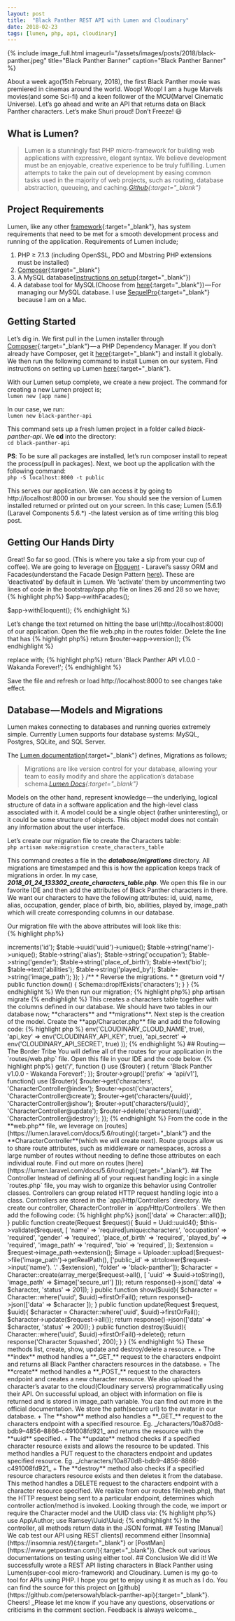 ```yaml
---
layout: post
title:  "Black Panther REST API with Lumen and Cloudinary"
date: 2018-02-23
tags: [lumen, php, api, cloudinary]
---
```

{% include image_full.html imageurl="/assets/images/posts/2018/black-panther.jpeg" title="Black Panther Banner" caption="Black Panther Banner" %}

About a week ago(15th February, 2018), the first Black Panther movie was premiered in cinemas around the world. Woop! Woop! I am a huge Marvels movies(and some Sci-fi) and a keen follower of the MCU(Marvel Cinematic Universe). Let’s go ahead and write an API that returns data on Black Panther characters. Let’s make Shuri proud! Don’t Freeze! 😃
<!--more-->

## What is Lumen?
>Lumen is a stunningly fast PHP micro-framework for building web applications with expressive, elegant syntax. We believe development must be an enjoyable, creative experience to be truly fulfilling. Lumen attempts to take the pain out of development by easing common tasks used in the majority of web projects, such as routing, database abstraction, queueing, and caching. <cite>[Github](https://github.com/laravel/lumen){:target="_blank"}</cite>

## Project Requirements
Lumen, like any other [framework](https://github.com/showcases/web-application-frameworks){:target="_blank"}, has system requirements that need to be met for a smooth development process and running of the application. Requirements of Lumen include;

1. PHP ≥ 7.1.3 (including OpenSSL, PDO and Mbstring PHP extensions must be installed)
2. [Composer](https://getcomposer.org){:target="_blank"}
3. A MySQL database([instructions on setup](https://dev.mysql.com/doc/refman/5.7/en/installing.html){:target="_blank"})
4. A database tool for MySQL(Choose from [here](https://medium.com/bestoflist/20-best-mysql-gui-tools-2017-e1abe055475e){:target="_blank"}) — For managing our MySQL database. I use [SequelPro](https://www.sequelpro.com/){:target="_blank"} because I am on a Mac.

## Getting Started
Let’s dig in. We first pull in the Lumen installer through [Composer](https://getcomposer.org){:target="_blank"} — a PHP Dependency Manager. If you don’t already have Composer, get it [here](https://getcomposer.org/download/){:target="_blank"} and install it globally. We then run the following command to install Lumen on our system. Find instructions on setting up Lumen [here](https://lumen.laravel.com/docs/5.6#installing-lumen){:target="_blank"}.

With our Lumen setup complete, we create a new project. The command for creating a new Lumen project is;  
`lumen new [app name]`

In our case, we run:  
`lumen new black-panther-api`

This command sets up a fresh lumen project in a folder called _black-panther-api_. We **cd** into the directory:  
`cd black-panther-api`

**PS**: To be sure all packages are installed, let’s run composer install to repeat the process(pull in packages). Next, we boot up the application with the following command:  
`php -S localhost:8000 -t public`

This serves our application. We can access it by going to http://localhost:8000 in our browser. You should see the version of Lumen installed returned or printed out on your screen. In this case; Lumen (5.6.1) (Laravel Components 5.6.*) -the latest version as of time writing this blog post.

## Getting Our Hands Dirty

Great! So far so good. (This is where you take a sip from your cup of coffee). We are going to leverage on [Eloquent](https://laravel.com/docs/5.6/eloquent) - Laravel’s sassy ORM and Facades(understand the Facade Design Pattern [here](https://www.sitepoint.com/how-laravel-facades-work-and-how-to-use-them-elsewhere/)). These are ‘deactivated’ by default in Lumen. We ‘activate’ them by uncommenting two lines of code in the bootstrap/app.php file on lines 26 and 28 so we have;
{% highlight php%}
$app->withFacades();

$app->withEloquent();
{% endhighlight %}

Let’s change the text returned on hitting the base url(http://localhost:8000) of our application. Open the file web.php in the routes folder. Delete the line that has
{% highlight php%}
return $router->app->version();
{% endhighlight %}

replace with;
{% highlight php%}
return 'Black Panther API v1.0.0 - Wakanda Forever!';
{% endhighlight %}

Save the file and refresh or load http://localhost:8000 to see changes take effect.

## Database — Models and Migrations
Lumen makes connecting to databases and running queries extremely simple. Currently Lumen supports four database systems: MySQL, Postgres, SQLite, and SQL Server.

The [Lumen documentation](https://lumen.laravel.com/docs/5.6){:target="_blank"} defines, Migrations as follows;

>Migrations are like version control for your database, allowing your team to easily modify and share the application’s database schema.<cite>[Lumen Docs](https://lumen.laravel.com/docs/5.6){:target="_blank"}</cite>

Models on the other hand, represent knowledge — the underlying, logical structure of data in a software application and the high-level class associated with it. A model could be a single object (rather uninteresting), or it could be some structure of objects. This object model does not contain any information about the user interface.

Let’s create our migration file to create the Characters table:  
`php artisan make:migration create_characters_table`

This command creates a file in the **_database/migrations_** directory. All migrations are timestamped and this is how the application keeps track of migrations in order. In my case, **_2018_01_24_133302_create_characters_table.php_**. We open this file in our favorite IDE and then add the attributes of Black Panther characters in there. We want our characters to have the following attributes: id, uuid, name, alias, occupation, gender, place of birth, bio, abilities, played by, image_path which will create corresponding columns in our database.

Our migration file with the above attributes will look like this:  
{% highlight php%}
<?php

use Illuminate\Support\Facades\Schema;
use Illuminate\Database\Schema\Blueprint;
use Illuminate\Database\Migrations\Migration;

class CreateCharactersTable extends Migration
{
    /**
     * Run the migrations.
     *
     * @return void
     */
    public function up()
    {
        Schema::create('characters', function (Blueprint $table) {
            $table->increments('id');
            $table->uuid('uuid')->unique(); 
            $table->string('name')->unique();
            $table->string('alias');
            $table->string('occupation');
            $table->string('gender');
            $table->string('place_of_birth');
            $table->text('bio');
            $table->text('abilities');
            $table->string('played_by');
            $table->string('image_path');
        });
    }

    /**
     * Reverse the migrations.
     *
     * @return void
     */
    public function down()
    {
        Schema::dropIfExists('characters');
    }
}
{% endhighlight %}

We then run our migration;  
{% highlight php%}
php artisan migrate
{% endhighlight %}

This creates a characters table together with the columns defined in our database. We should have two tables in our database now; **characters** and **migrations**.

Next step is the creation of the model. Create the **app/Character.php** file and add the following code:
{% highlight php %}
<?php

namespace App;

use Illuminate\Database\Eloquent\Model;

class Character extends Model
{
   public $timestamps = false;
   protected $primaryKey = 'uuid';
   /**
    * The attributes that are mass assignable.
    *
    * @var array
    */
   protected $fillable = [
      'uuid', 'name', 'occupation', 'place_of_birth', 'gender', 'abilities', 'played_by', 'image_path', 'bio', 'alias'
   ];

   /**
    * The attributes excluded from the model's JSON form.
    *
    * @var array
    */
   protected $hidden = ['id'];
}
{% endhighlight %}

In the above code, we have made the **id** attribute hidden from the JSON responses returned. You can read on mass assignment here.

## Setting Up Cloudinary
Cloudinary is the media management platform for web and mobile developers. It enables users to upload, store, manage, manipulate and deliver images and video for websites and apps, with the goal of improving performance.

Head over to [Cloudinary](https://cloudinary.com/), to sign up for an account. If you already have an account, just sign in. Once done, you get presented with a dashboard like this;
{% include image_caption.html imageurl="/assets/images/posts/2018/cloudinary-dashboard.png" title="Cloudinary Dashboard" caption="Cloudinary Dashboard" %}


From the dashboard, we are able to see our account details. We are going to need the Cloudinary cloud name, API Key and API secret. These values will be stored in the .env file in the root of the project. Replace ‘****’ with the corresponding values from your Cloudinary dashboard from below.

{% highlight php%}
CLOUDINARY_API_KEY=******************
CLOUDINARY_API_SECRET=******************
CLOUDINARY_CLOUD_NAME=******************
{% endhighlight %}

Let’s pull in the Cloudinary package from [packagist](https://packagist.org){:target="_blank"}. We search for Cloudinary and click on cloudinary/cloudinary_php from the list of results. We run the following command pull in the Cloudinary package into our project through Composer.
{% highlight php%}
composer require cloudinary/cloudinary_php
{% endhighlight %}

To set Cloudinary configuration values at runtime, we pass an array to the config method in the Cloudinary class. We do this in the bootstrap/app.php file. See below.
{% highlight php%}
Cloudinary::config(array(
   'cloud_name' => env('CLOUDINARY_CLOUD_NAME', true),
   'api_key' => env('CLOUDINARY_API_KEY', true),
   'api_secret' => env('CLOUDINARY_API_SECRET', true)
));
{% endhighlight %}

## Routing — The Border Tribe
You will define all of the routes for your application in the `routes/web.php` file. Open this file in your IDE and the code below.
{% highlight php%}
<?php

/*
|--------------------------------------------------------------------------
| Application Routes
|--------------------------------------------------------------------------
|
| Here is where you can register all of the routes for an application.
| It is a breeze. Simply tell Lumen the URIs it should respond to
| and give it the Closure to call when that URI is requested.
|
*/

$router->get('/', function () use ($router) {
   return 'Black Panther v1.0.0 - Wakanda Forever!';
});

$router->group(['prefix' => 'api/v1'], function() use ($router){
   $router->get('characters', 'CharacterController@index');
   $router->post('characters', 'CharacterController@create');
   $router->get('characters/{uuid}', 'CharacterController@show');
   $router->put('characters/{uuid}', 'CharacterController@update');
   $router->delete('characters/{uuid}', 'CharacterController@destroy');
});
{% endhighlight %}

From the code in the **web.php** file, we leverage on [routes](https://lumen.laravel.com/docs/5.6/routing){:target="_blank"} and the **CharacterController**(which we will create next). Route groups allow us to share route attributes, such as middleware or namespaces, across a large number of routes without needing to define those attributes on each individual route. Find out more on routes [here](https://lumen.laravel.com/docs/5.6/routing){:target="_blank"}.

## The Controller
Instead of defining all of your request handling logic in a single `routes.php` file, you may wish to organize this behavior using Controller classes. Controllers can group related HTTP request handling logic into a class. Controllers are stored in the `app/Http/Controllers` directory.

We create our controller, CharacterController in `app/Http/Controllers`. We then add the following code:
{% highlight php%}
<?php

namespace App\Http\Controllers;

use App\Character;
use Illuminate\Http\Request;
use Ramsey\Uuid\Uuid;

use Cloudinary\Uploader;

class CharacterController extends Controller
{
   public $timestamps = false;
   /**
    * Create a new controller instance.
    *
    * @return void
    */
   public function __construct()
   {
      //
   }

   public function index(){
      return response()->json(['data' => Character::all()]);
   }

   public function create(Request $request){
      $uuid = Uuid::uuid4();

      $this->validate($request, [
         'name' => 'required|unique:characters',
         'occupation' => 'required',
         'gender' => 'required',
         'place_of_birth' => 'required',
         'played_by' => 'required',
         'image_path' => 'required',
         'bio' => 'required',
      ]);

      $extension = $request->image_path->extension();

      $image = Uploader::upload($request->file('image_path')->getRealPath(), ['public_id' => strtolower($request->input('name'). '.' .$extension), 'folder' => 'black-panther']);

      $character = Character::create(array_merge($request->all(), [ 'uuid' => $uuid->toString(), 'image_path' => $image['secure_url'] ]));

      return response()->json(['data' => $character, 'status' => 201]);
   }

   public function show($uuid){
      $character = Character::where('uuid', $uuid)->firstOrFail();

      return response()->json(['data' => $character ]);
   }

   public function update(Request $request, $uuid){
      $character = Character::where('uuid', $uuid)->firstOrFail();

      $character->update($request->all());

      return response()->json(['data' => $character, 'status' => 200]);
   }

   public function destroy($uuid){
      Character::where('uuid', $uuid)->firstOrFail()->delete();

      return response('Character Squashed', 200);
   }
}
{% endhighlight %}

These methods list, create, show, update and destroy/delete a resource.

+ The **index** method handles a **_GET_** request to the characters endpoint and returns all Black Panther characters resources in the database.

+ The **create** method handles a **_POST_** request to the characters endpoint and creates a new character resource. We also upload the character’s avatar to the cloud(Cloudinary servers) programmatically using their API. On successful upload, an object with information on file is returned and is stored in image_path variable. You can find out more in the official documentation. We store the path(secure url) to the avatar in our database.

+ The **show** method also handles a **_GET_** request to the characters endpoint with a specified resource. Eg. _/characters/10a870d8-bdb9–4856–8866-c491008fd921_ and returns the resource with the **uuid** specified.

+ The **update** method checks if a specified character resource exists and allows the resource to be updated. This method handles a PUT request to the characters endpoint and updates specified resource. Eg. _/characters/10a870d8-bdb9–4856–8866-c491008fd921_

+ The **destroy** method also checks if a specified resource characters resource exists and then deletes it from the database. This method handles a DELETE request to the characters endpoint with a character resource specified.

We realize from our routes file(web.php), that the HTTP request being sent to a particular endpoint, determines which controller action/method is invoked. Looking through the code, we import or require the Character model and the UUID class via:  
{% highlight php%}
use App\Author;
use Ramsey\Uuid\Uuid;
{% endhighlight %}

In the controller, all methods return data in the JSON format.

## Testing [Manual]
We cab test our API using REST clients(I recommend either [Insomnia](https://insomnia.rest/){:target="_blank"} or [PostMan](https://www.getpostman.com/){:target="_blank"}). Check out various documentations on testing using either tool.

## Conclusion
We did it! We successfully wrote a REST API listing characters in Black Panther using Lumen(super-cool micro-framework) and Cloudinary. Lumen is my go-to tool for APIs using PHP. I hope you get to enjoy using it as much as I do. You can find the source for this project on [github](https://github.com/petersowah/black-panther-api){:target="_blank"}. Cheers!

_Please let me know if you have any questions, observations or criticisms in the comment section. Feedback is always welcome._